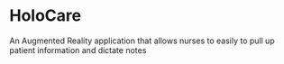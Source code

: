 # HoloCare
An Augmented Reality application that allows nurses to easily to pull up patient information and dictate notes

